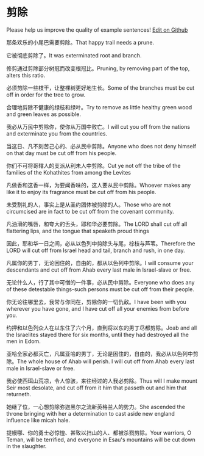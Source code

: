 # 剪除

Please help us improve the quality of example sentences! [Edit on Github](https://github.com/jiyushe/jiyu-example-sentence-source/blob/main/chinese/jianchu.md)

<p><span class="chinese">那条欢乐的小尾巴需要剪除。</span><span class="english">That happy trail needs a prune.</span></p>

<p><span class="chinese">它被彻底剪除了。</span><span class="english">It was exterminated root and branch.</span></p>

<p><span class="chinese">修剪通过剪除部分树冠而改变根冠比。</span><span class="english">Pruning, by removing part of the top, alters this ratio.</span></p>

<p><span class="chinese">必须剪除一些枝干，让整棵树更好地生长。</span><span class="english">Some of the branches must be cut off in order for the tree to grow.</span></p>

<p><span class="chinese">合理地剪除不健康的绿枝和绿叶。</span><span class="english">Try to remove as little healthy green wood and green leaves as possible.</span></p>

<p><span class="chinese">我必从万民中剪除你，使你从万国中败亡。</span><span class="english">I will cut you off from the nations and exterminate you from the countries.</span></p>

<p><span class="chinese">当这日、凡不刻苦己心的、必从民中剪除。</span><span class="english">Anyone who does not deny himself on that day must be cut off from his people.</span></p>

<p><span class="chinese">你们不可将哥辖人的支派从利未人中剪除。</span><span class="english">Cut ye not off the tribe of the families of the Kohathites from among the Levites</span></p>

<p><span class="chinese">凡做香和这香一样，为要闻香味的，这人要从民中剪除。</span><span class="english">Whoever makes any like it to enjoy its fragrance must be cut off from his people.</span></p>

<p><span class="chinese">未受割礼的人，事实上是从圣约团体被剪除的人。</span><span class="english">Those who are not circumcised are in fact to be cut off from the covenant community.</span></p>

<p><span class="chinese">凡油滑的嘴唇，和夸大的舌头，耶和华必要剪除。</span><span class="english">The LORD shall cut off all flattering lips, and the tongue that speaketh proud things</span></p>

<p><span class="chinese">因此，耶和华一日之间，必从以色列中剪除头与尾，棕枝与芦苇。</span><span class="english">Therefore the LORD will cut off from Israel head and tail, branch and rush, in one day.</span></p>

<p><span class="chinese">凡属你的男丁，无论困住的，自由的，都从以色列中剪除。</span><span class="english">I will consume your descendants and cut off from Ahab every last male in Israel-slave or free.</span></p>

<p><span class="chinese">无论什么人，行了其中可憎的一件事，必从民中剪除。</span><span class="english">Everyone who does any of these detestable things-such persons must be cut off from their people.</span></p>

<p><span class="chinese">你无论往哪里去，我常与你同在，剪除你的一切仇敌。</span><span class="english">I have been with you wherever you have gone, and I have cut off all your enemies from before you.</span></p>

<p><span class="chinese">约押和以色列众人在以东住了六个月，直到将以东的男丁尽都剪除。</span><span class="english">Joab and all the Israelites stayed there for six months, until they had destroyed all the men in Edom.</span></p>

<p><span class="chinese">亚哈全家必都灭亡，凡属亚哈的男丁，无论是困住的，自由的，我必从以色列中剪除。</span><span class="english">The whole house of Ahab will perish. I will cut off from Ahab every last male in Israel-slave or free.</span></p>

<p><span class="chinese">我必使西珥山荒凉，令人惊骇，来往经过的人我必剪除。</span><span class="english">Thus will I make mount Seir most desolate, and cut off from it him that passeth out and him that returneth.</span></p>

<p><span class="chinese">她继了位，一心想剪除弥迦黑尔之流新英格兰人的势力。</span><span class="english">She ascended the throne bringing with her a determination to cast aside new england influence like micah hale.</span></p>

<p><span class="chinese">提幔哪、你的勇士必惊惶、甚致以扫山的人、都被杀戮剪除。</span><span class="english">Your warriors, O Teman, will be terrified, and everyone in Esau's mountains will be cut down in the slaughter.</span></p>


